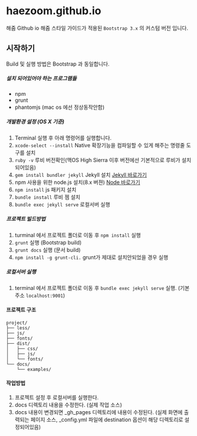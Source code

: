 # haezoom.github.io
 해줌 Github io
 해줌 스타일 가이드가 적용된 `Bootstrap 3.x` 의 커스텀 버전 입니다.

## 시작하기
Build 및 실행 방법은 Bootstrap 과 동일합니다.

##### 설치 되어있어야 하는 프로그램들
- npm
- grunt
- phantomjs (mac os 에선 정상동작안함)

##### 개발환경 설정 (OS X 기준)
1. Terminal 실행 후 아래 명령어를 실행합니다.
2. `xcode-select --install` Native 확장기능을 컴파일할 수 있게 해주는 명령줄 도구를 설치
3. `ruby -v` 루비 버전확인(맥OS High Sierra 이후 버전에선 기본적으로 루비가 설치되어있음)
4. `gem install bundler jekyll` Jekyll 설치 [Jekyll 바로가기](https://jekyllrb-ko.github.io)
5.  npm 사용을 위한 node.js 설치(8.x 버젼) [Node 바로가기](https://nodejs.org/ko/download/)
6. `npm install` js 패키지 설치
7. `bundle install` 루비 젬 설치
8. `bundle exec jekyll serve` 로컬서버 실행 

##### 프로젝트 빌드방법
1. turminal 에서 프로젝트 폴더로 이동 후 `npm install` 실행
2. `grunt` 실행 (Bootstrap build)
3. `grunt docs` 실행 (문서 build)
4. `npm install -g grunt-cli.` grunt가 제대로 설치안되었을 경우 실행

##### 로컬서버 실행
1. terminal 에서 프로젝트 폴더로 이동 후 `bundle exec jekyll serve` 실행. (기본주소 `localhost:9001`)

#### 프로젝트 구조
```
project/
├── less/
├── js/
├── fonts/
├── dist/
│   ├── css/
│   ├── js/
│   └── fonts/
└── docs/
    └── examples/
```

#### 작업방법
1. 프로젝트 설정 후 로컬서버를 실행한다.
2. docs 디렉토리 내용을 수정한다. (실제 작업 소스)
3. docs 내용이 변경되면 _gh_pages 디렉토리에 내용이 수정된다. (실제 화면에 출력되는 페이지 소스, _config.yml 파일에 destination 옵션이 해당 디렉토리로 설정되어있음)